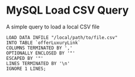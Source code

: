 MySQL Load CSV Query
===================

A simple query to load a local CSV file

```
LOAD DATA INFILE "/local/path/to/file.csv"
INTO TABLE `offerLuxuryLink`
COLUMNS TERMINATED BY ','
OPTIONALLY ENCLOSED BY '"'
ESCAPED BY '"'
LINES TERMINATED BY '\n'
IGNORE 1 LINES;
```
